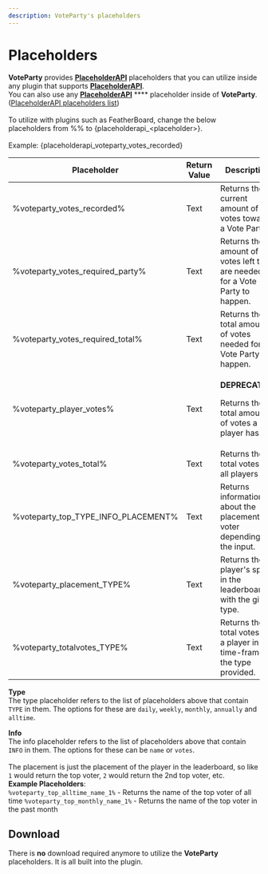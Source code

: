 ```yaml
---
description: VoteParty's placeholders
---
```


# Placeholders

**VoteParty** provides [**PlaceholderAPI**](https://placeholderapi.com) placeholders that you can utilize inside any plugin that supports [**PlaceholderAPI**](https://placeholderapi.com).\
You can also use any [**PlaceholderAPI**](https://placeholderapi.com) **** placeholder inside of **VoteParty**. ([PlaceholderAPI placeholders list](https://helpch.at/placeholders))\
\
To utilize with plugins such as FeatherBoard, change the below placeholders from %% to {placeholderapi\_\<placeholder>}.\
\
Example: {placeholderapi\_voteparty\_votes\_recorded}

| Placeholder                             | Return Value | Description                                                                               |
| --------------------------------------- | ------------ | ----------------------------------------------------------------------------------------- |
| %voteparty\_votes\_recorded%            | Text         | Returns the current amount of votes towards a Vote Party.                                 |
| %voteparty\_votes\_required\_party%     | Text         | Returns the amount of votes left that are needed for a Vote Party to happen.              |
| %voteparty\_votes\_required\_total%     | Text         | Returns the total amount of votes needed for a Vote Party to happen.                      |
| %voteparty\_player\_votes%              | Text         | <p><strong>DEPRECATED.</strong></p><p>Returns the total amount of votes a player has.</p> |
| %voteparty\_votes\_total%               | Text         | Returns the total votes of all players                                                    |
| %voteparty\_top\_TYPE\_INFO\_PLACEMENT% | Text         | Returns information about the placement voter depending on the input.                     |
| %voteparty\_placement\_TYPE%            | Text         | Returns the player's spot in the leaderboard with the given type.                         |
| %voteparty\_totalvotes\_TYPE%           | Text         | Returns the total votes of a player in the time-frame of the type provided.               |

**Type**\
The type placeholder refers to the list of placeholders above that contain `TYPE` in them. The options for these are `daily`, `weekly`, `monthly`, `annually` and `alltime`.

**Info**\
The info placeholder refers to the list of placeholders above that contain `INFO` in them. The options for these can be `name` or `votes`.\
\
&#x20;The placement is just the placement of the player in the leaderboard, so like `1` would return the top voter, `2` would return the 2nd top voter, etc.\
&#x20;**Example Placeholders**: \
`%voteparty_top_alltime_name_1%` - Returns the name of the top voter of all time `%voteparty_top_monthly_name_1%` - Returns the name of the top voter in the past month

## Download

There is **no** download required anymore to utilize the **VoteParty** placeholders. It is all built into the plugin.
